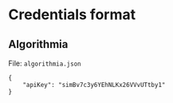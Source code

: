 # Credentials format

## Algorithmia

File: `algorithmia.json`

```
{
    "apiKey": "simBv7c3y6YEhNLKx26VVvUTtby1"
}
```
